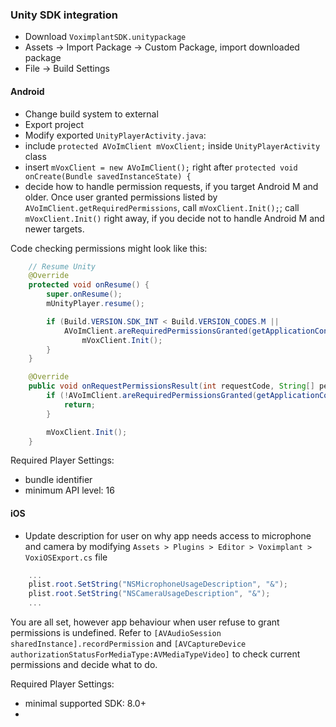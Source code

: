 ### Unity SDK integration
* Download `VoximplantSDK.unitypackage`
* Assets -> Import Package -> Custom Package, import downloaded package
* File -> Build Settings

#### Android
* Change build system to external
* Export project
* Modify exported `UnityPlayerActivity.java`:
* include `protected AVoImClient mVoxClient;` inside `UnityPlayerActivity` class
* insert `mVoxClient = new AVoImClient();` right after `protected void onCreate(Bundle savedInstanceState) {`
* decide how to handle permission requests, if you target Android M and older. Once user granted permissions listed by `AVoImClient.getRequiredPermissions`, call `mVoxClient.Init();`; call `mVoxClient.Init()` right away, if you decide not to handle Android M and newer targets.

Code checking permissions might look like this:
```java
    // Resume Unity
    @Override
    protected void onResume() {
        super.onResume();
        mUnityPlayer.resume();

        if (Build.VERSION.SDK_INT < Build.VERSION_CODES.M ||
            AVoImClient.areRequiredPermissionsGranted(getApplicationContext())) {
                mVoxClient.Init();
        }
    }

    @Override
    public void onRequestPermissionsResult(int requestCode, String[] permissions, int[] grantResults) {
        if (!AVoImClient.areRequiredPermissionsGranted(getApplicationContext())) {
            return;
        }

        mVoxClient.Init();
    }
```

Required Player Settings:
* bundle identifier
* minimum API level: 16

#### iOS
* Update description for user on why app needs access to microphone and camera by modifying `Assets > Plugins > Editor > Voximplant > VoxiOSExport.cs` file

```csharp
    ...
    plist.root.SetString("NSMicrophoneUsageDescription", "&");
    plist.root.SetString("NSCameraUsageDescription", "&");
    ...
```

You are all set, however app behaviour when user refuse to grant permissions is undefined. Refer to `[AVAudioSession sharedInstance].recordPermission` and `[AVCaptureDevice authorizationStatusForMediaType:AVMediaTypeVideo]` to check current permissions and decide what to do.

Required Player Settings:
* minimal supported SDK: 8.0+
* 